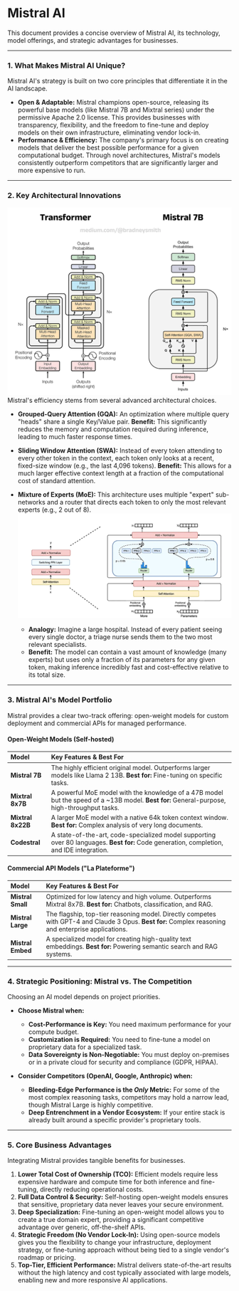 # Mistral AI

This document provides a concise overview of Mistral AI, its technology, model offerings, and strategic advantages for businesses.

---

### 1. What Makes Mistral AI Unique?

Mistral AI's strategy is built on two core principles that differentiate it in the AI landscape.

* **Open & Adaptable:** Mistral champions open-source, releasing its powerful base models (like Mistral 7B and Mixtral series) under the permissive Apache 2.0 license. This provides businesses with transparency, flexibility, and the freedom to fine-tune and deploy models on their own infrastructure, eliminating vendor lock-in.
* **Performance & Efficiency:** The company's primary focus is on creating models that deliver the best possible performance for a given computational budget. Through novel architectures, Mistral's models consistently outperform competitors that are significantly larger and more expensive to run.

---

### 2. Key Architectural Innovations
![alt text](mistral-architecture.png)
Mistral's efficiency stems from several advanced architectural choices.

* **Grouped-Query Attention (GQA):** An optimization where multiple query "heads" share a single Key/Value pair. **Benefit:** This significantly reduces the memory and computation required during inference, leading to much faster response times.

* **Sliding Window Attention (SWA):** Instead of every token attending to every other token in the context, each token only looks at a recent, fixed-size window (e.g., the last 4,096 tokens). **Benefit:** This allows for a much larger effective context length at a fraction of the computational cost of standard attention.

* **Mixture of Experts (MoE):** This architecture uses multiple "expert" sub-networks and a router that directs each token to only the most relevant experts (e.g., 2 out of 8).
![alt text](smoe-architecture.png)
    * **Analogy:** Imagine a large hospital. Instead of every patient seeing every single doctor, a triage nurse sends them to the two most relevant specialists.
    * **Benefit:** The model can contain a vast amount of knowledge (many experts) but uses only a fraction of its parameters for any given token, making inference incredibly fast and cost-effective relative to its total size.

---

### 3. Mistral AI's Model Portfolio

Mistral provides a clear two-track offering: open-weight models for custom deployment and commercial APIs for managed performance.

#### Open-Weight Models (Self-hosted)

| Model           | Key Features & Best For                                                                                                            |
| :-------------- | :--------------------------------------------------------------------------------------------------------------------------------- |
| **Mistral 7B** | The highly efficient original model. Outperforms larger models like Llama 2 13B. **Best for:** Fine-tuning on specific tasks.   |
| **Mixtral 8x7B**| A powerful MoE model with the knowledge of a 47B model but the speed of a ~13B model. **Best for:** General-purpose, high-throughput tasks. |
| **Mixtral 8x22B**| A larger MoE model with a native 64k token context window. **Best for:** Complex analysis of very long documents.          |
| **Codestral** | A state-of-the-art, code-specialized model supporting over 80 languages. **Best for:** Code generation, completion, and IDE integration. |

#### Commercial API Models ("La Plateforme")

| Model             | Key Features & Best For                                                                                                            |
| :---------------- | :--------------------------------------------------------------------------------------------------------------------------------- |
| **Mistral Small** | Optimized for low latency and high volume. Outperforms Mixtral 8x7B. **Best for:** Chatbots, classification, and RAG.          |
| **Mistral Large** | The flagship, top-tier reasoning model. Directly competes with GPT-4 and Claude 3 Opus. **Best for:** Complex reasoning and enterprise applications. |
| **Mistral Embed** | A specialized model for creating high-quality text embeddings. **Best for:** Powering semantic search and RAG systems.          |

---

### 4. Strategic Positioning: Mistral vs. The Competition

Choosing an AI model depends on project priorities.

* **Choose Mistral when:**
    * **Cost-Performance is Key:** You need maximum performance for your compute budget.
    * **Customization is Required:** You need to fine-tune a model on proprietary data for a specialized task.
    * **Data Sovereignty is Non-Negotiable:** You must deploy on-premises or in a private cloud for security and compliance (GDPR, HIPAA).

* **Consider Competitors (OpenAI, Google, Anthropic) when:**
    * **Bleeding-Edge Performance is the *Only* Metric:** For some of the most complex reasoning tasks, competitors may hold a narrow lead, though Mistral Large is highly competitive.
    * **Deep Entrenchment in a Vendor Ecosystem:** If your entire stack is already built around a specific provider's proprietary tools.

---

### 5. Core Business Advantages

Integrating Mistral provides tangible benefits for businesses.

1.  **Lower Total Cost of Ownership (TCO):** Efficient models require less expensive hardware and compute time for both inference and fine-tuning, directly reducing operational costs.
2.  **Full Data Control & Security:** Self-hosting open-weight models ensures that sensitive, proprietary data never leaves your secure environment.
3.  **Deep Specialization:** Fine-tuning an open-weight model allows you to create a true domain expert, providing a significant competitive advantage over generic, off-the-shelf APIs.
4.  **Strategic Freedom (No Vendor Lock-In):** Using open-source models gives you the flexibility to change your infrastructure, deployment strategy, or fine-tuning approach without being tied to a single vendor's roadmap or pricing.
5.  **Top-Tier, Efficient Performance:** Mistral delivers state-of-the-art results without the high latency and cost typically associated with large models, enabling new and more responsive AI applications.
